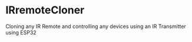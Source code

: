 # IRremoteCloner
Cloning any IR Remote and controlling any devices using an IR Transmitter using ESP32
